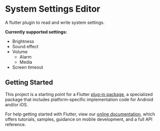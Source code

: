 # System Settings Editor

A flutter plugin to read and write system settings.

**Currently supported settings:**
* Brightness
* Sound effect
* Volume
    * Alarm
    * Media
* Screen timeout

## Getting Started

This project is a starting point for a Flutter
[plug-in package](https://flutter.dev/developing-packages/),
a specialized package that includes platform-specific implementation code for
Android and/or iOS.

For help getting started with Flutter, view our
[online documentation](https://flutter.dev/docs), which offers tutorials,
samples, guidance on mobile development, and a full API reference.

